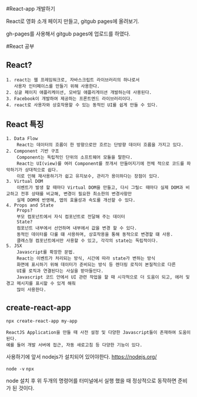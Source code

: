 #React-app 개발하기

React로 영화 소개 페이지 만들고, gitgub pages에 올려보기.

gh-pages를 사용해서 gitgub pages에 업로드를 하였다.


#React 공부


## React?
    1. react는 웹 프레임워크로, 자바스크립트 라이브러리의 하나로서
       사용자 인터페이스를 만들기 위해 사용한다.
    2. 싱글 페이지 애플리케이션, 모바일 애플리게이션 개발하는데 사용된다.
    3. Facebook이 개발하여 제공하는 프론트엔드 라이브러리이다.
    4. react로 사용자와 상호작용할 수 있는 동적인 UI를 쉽게 만들 수 있다.
##  React 특징
    1. Data Flow
        React는 데이터의 흐름이 한 방향으로만 흐르는 단방향 데이터 흐름을 가지고 있다.
    2. Component 기반 구조
        Component는 독립적인 단위의 소프트웨어 모듈을 말한다.
        React는 UI(view)를 여러 Component를 쪼개서 만들어지기에 전체 적으로 코드를 파악하기가 상대적으로 쉽다.
        이로 인해 재사용하기가 쉽고 유지보수, 관리가 용이하다는 장점이 있다.
    3. Virtual DOM
        이벤트가 발생 할 때마다 Virtual DOM을 만들고, 다시 그릴ㄷ 때마다 실제 DOM과 비교하고 전후 상태를 비교해, 변경이 필요한 최소한의 변경사항만
        실제 DOM에 반영해, 앱의 효율성과 속도를 개선할 수 있다.
    4. Props and State
        Props?
        부모 컴포넌트에서 자식 컴포넌트로 전달해 주는 데이터
        State?
        컴포넌트 내부에서 선언하며 내부에서 값을 변경 할 수 있다.
        동적인 데이터를 다룰 떄 사용하며, 상호작용을 통해 동적으로 변경할 떄 사용.
        클래스형 컴포넌트에서만 사용할 수 있고, 각각의 state는 독립적이다.
    5. JSX
        Javascript를 확장한 문법.
        React는 이벤트가 처리되는 방식, 시간에 따라 state가 변하는 방식
        화면에 표시하기 위해 데이터가 준비되는 방식 등 렌더링 로직이 본질적으로 다른
        UI를 로직과 연결된다는 사실을 받아들인다.
        Javascript 코드 안에서 UI 관련 작업을 할 때 시각적으로 더 도움이 되고, 에러 및 경고 메시지를 표시할 수 있게 해줘
        많이 사용한다.
## create-react-app
`npx create-react-app my-app`

    ReactJS Application을 만들 때 사전 설정 및 다양한 Javascript들이 존재하여 도움이 된다.
    예를 들어 개발 서버에 접근, 자동 새로고침 등 다양한 기능이 있다.
사용하기에 앞서 nodejs가 설치되어 있어야한다.
https://nodejs.org/

`node -v`
`npx`

node 설치 후 위 두개의 명령어를 터미널에서 실행 했을 때 정상적으로 동작하면 준비가 된 것이다.
